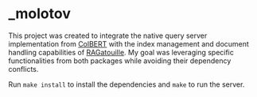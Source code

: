 # _molotov

This project was created to integrate the native query server implementation from [ColBERT](https://github.com/stanford-futuredata/ColBERT) with the index management and document handling capabilities of [RAGatouille](https://github.com/bclavie/RAGatouille). My goal was leveraging specific functionalities from both packages while avoiding their dependency conflicts.

Run `make install` to install the dependencies and `make` to run the server.